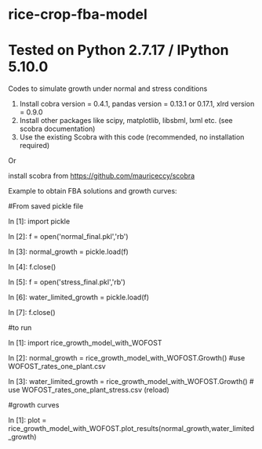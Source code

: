 # rice-crop-fba-model
# Tested on Python 2.7.17 / IPython 5.10.0
Codes to simulate growth under normal and stress conditions 

1. Install cobra version = 0.4.1, pandas version = 0.13.1 or 0.17.1, xlrd version = 0.9.0
2. Install other packages like scipy, matplotlib, libsbml, lxml etc. (see scobra documentation)
3. Use the existing Scobra with this code (recommended, no installation required)

Or

install scobra from https://github.com/mauriceccy/scobra




Example to obtain FBA solutions and growth curves:

#From saved pickle file

In [1]: import pickle 

In [2]: f = open('normal_final.pkl','rb')

In [3]: normal_growth = pickle.load(f)

In [4]: f.close()

In [5]: f = open('stress_final.pkl','rb')

In [6]: water_limited_growth = pickle.load(f)

In [7]: f.close()

#to run

In [1]: import rice_growth_model_with_WOFOST

In [2]: normal_growth = rice_growth_model_with_WOFOST.Growth() #use WOFOST_rates_one_plant.csv

In [3]: water_limited_growth = rice_growth_model_with_WOFOST.Growth() # use WOFOST_rates_one_plant_stress.csv (reload)


#growth curves

In [1]: plot = rice_growth_model_with_WOFOST.plot_results(normal_growth,water_limited_growth)
